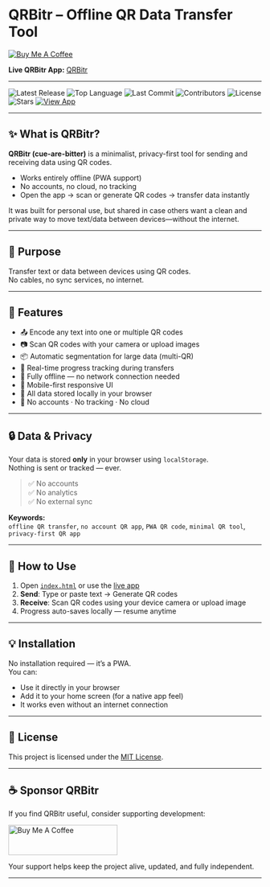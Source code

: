 # QRBitr – Offline QR Data Transfer Tool

[![Buy Me A Coffee](https://img.shields.io/badge/Buy%20Me%20A%20Coffee-support-yellow?logo=buy-me-a-coffee)](https://www.buymeacoffee.com/austinwin)

**Live QRBitr App:** [QRBitr](https://austinwin.github.io/qrbitr/)

---

![Latest Release](https://img.shields.io/github/v/release/austinwin/qrbitr?cacheBust=1)
![Top Language](https://img.shields.io/github/languages/top/austinwin/qrbitr?cacheBust=1)
![Last Commit](https://img.shields.io/github/last-commit/austinwin/qrbitr?cacheBust=1)
![Contributors](https://img.shields.io/github/contributors/austinwin/qrbitr?cacheBust=1)
![License](https://img.shields.io/github/license/austinwin/qrbitr?cacheBust=1)
![Stars](https://img.shields.io/github/stars/austinwin/qrbitr?style=social&cacheBust=1)
[![View App](https://img.shields.io/badge/Visit-App-green)](https://austinwin.github.io/qrbitr/)

---

## ✨ What is QRBitr?

**QRBitr (cue-are-bitter)** is a minimalist, privacy-first tool for sending and receiving data using QR codes.

- Works entirely offline (PWA support)
- No accounts, no cloud, no tracking
- Open the app → scan or generate QR codes → transfer data instantly

It was built for personal use, but shared in case others want a clean and private way to move text/data between devices—without the internet.

---

## 🎯 Purpose

Transfer text or data between devices using QR codes.  
No cables, no sync services, no internet.

---

## 🔧 Features

- 📤 Encode any text into one or multiple QR codes
- 📷 Scan QR codes with your camera or upload images
- 📦 Automatic segmentation for large data (multi-QR)
- 🔄 Real-time progress tracking during transfers
- 📴 Fully offline — no network connection needed
- 📱 Mobile-first responsive UI
- 🧠 All data stored locally in your browser
- 🔐 No accounts · No tracking · No cloud

---

## 🔒 Data & Privacy

Your data is stored **only** in your browser using `localStorage`.  
Nothing is sent or tracked — ever.

> ✅ No accounts  
> ✅ No analytics  
> ✅ No external sync

**Keywords:**  
`offline QR transfer`, `no account QR app`, `PWA QR code`, `minimal QR tool`, `privacy-first QR app`

---

## 🚀 How to Use

1. Open [`index.html`](index.html) or use the [live app](https://austinwin.github.io/qrbitr/)
2. **Send**: Type or paste text → Generate QR codes
3. **Receive**: Scan QR codes using your device camera or upload image
4. Progress auto-saves locally — resume anytime

---

## 💡 Installation

No installation required — it’s a PWA.  
You can:

- Use it directly in your browser
- Add it to your home screen (for a native app feel)
- It works even without an internet connection

---

## 📄 License

This project is licensed under the [MIT License](LICENSE).

---

## ☕ Sponsor QRBitr

If you find QRBitr useful, consider supporting development:

<a href="https://www.buymeacoffee.com/austinwin" target="_blank"><img src="https://cdn.buymeacoffee.com/buttons/v2/default-yellow.png" alt="Buy Me A Coffee" style="height: 60px !important;width: 217px !important;" ></a>

Your support helps keep the project alive, updated, and fully independent.

---
